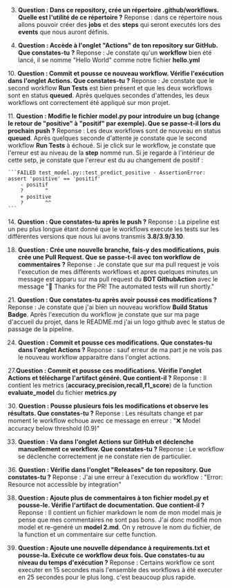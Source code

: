 3. **Question : Dans ce repository, crée un répertoire .github/workflows. Quelle est l'utilité de ce répertoire ?**
    Reponse : dans ce répertoire nous allons pouvoir créer des **jobs** et des **steps** qui seront executés lors des **events** que nous auront définis.

8.  **Question :​ Accède à l'onglet "Actions" de ton repository sur GitHub. Que constates-tu ?**
    Reponse : Je constate qu'un **workflow**  bien été lancé, il se nomme "Hello World" comme notre fichier **hello.yml** 

10.​  **Question : Commit et pousse ce nouveau workflow. Vérifie l'exécution dans l'onglet Actions.​ Que constates-tu ?​**
    Reponse : Je constate que le second workflow **Run Tests** est bien présent et que les deux workflows sont en status **queued**. Après quelques secondes d'attendes, les deux workflows ont correctement été appliqué sur mon projet. 

11.​ **Question : Modifie le fichier model.py pour introduire un bug (change le retour de "positive" à  "positif" par exemple).     Que se passe-t-il lors du prochain push ?​**
    Reponse : Les deux workflows sont de nouveau en status **queued**. Après quelques seconde d'attente je constate que le second workflow **Run Tests** à échoué. Si je click sur le workflow, je constate que l'erreur est au niveau de la **step** nommé run. Si je regarde à l'intérieur de cette setp, je constate que l'erreur est du au changement de positif : 
    
    ```FAILED test_model.py::test_predict_positive - AssertionError: assert 'positive' == 'positif'
        - positif
        ?       ^
        + positive
        ?       ^^
    ```
14.​ **Question : Que constates-tu après le push ?**
    Reponse : La pipeline est un peu plus longue étant donné que le workflows execute les tests sur les différentes versions que nous lui avons transmis **3.8/3.9/3.10**.

18. **Question : ​Crée une nouvelle branche, fais-y des modifications, puis crée une Pull Request.​ Que se passe-t-il avec ton workflow de commentaires ?**
Reponse : Je constate que sur ma pull request je vois l'execution de mes différents workflows et apres quelques minutes un message est apparu sur ma pull request du **BOT GithubAction** avec le message "👋 Thanks for the PR! The automated tests will run shortly."

21.​ **Question : Que constates-tu après avoir poussé ces modifications ?**
Reponse : Je constate que j'ai bien un nouveau workflow **Build Status Badge**. Après l'execution du workflow je constate que sur ma page d'accueil du projet, dans le README.md j'ai un logo github avec le status de passage de la pipeline.

24. **Question : ​Commit et pousse ces modifications. Que constates-tu dans l'onglet Actions ?**
Reponse : sauf erreur de ma part je ne vois pas le nouveau workflow apparaitre dans l'onglet actions. 

27.**Question : ​Commit et pousse ces modifications. Vérifie l'onglet Actions et télécharge l'artifact généré.​ Que contient-il ?**
Reponse : Il contient les metrics (**accuracy,precision,recall,f1_score**) de la function **evaluate_model** du fichier **metrics.py**

30.​ **Question : Pousse plusieurs fois les modifications et observe les résultats. Que constates-tu ?**
Reponse : Les résultats change et par moment le workflow echoue avec ce message en erreur : "❌ Model accuracy below threshold (0.9)"

33. **Question : ​Va dans l'onglet Actions sur GitHub et déclenche manuellement ce workflow. Que constates-tu ?**
Reponse : Le workflow se déclenche correctement je ne constate rien de particulier. 

36.​ **Question : Vérifie dans l'onglet "Releases" de ton repository. Que constates-tu ?**
Reponse : J'ai une erreur à l'execution du workflow : "Error: Resource not accessible by integration"

38. **Question : ​Ajoute plus de commentaires à ton fichier model.py et pousse-le. Vérifie l'artifact de documentation.​ Que contient-il ?**
Reponse : Il contient un fichier markdown le nom de mon model mais je pense que mes commentaires ne sont pas bons. J'ai donc modifié mon model et re-genéré un **model 2.md**. On y retrouve le nom du fichier, de la function et un commentaire sur cette function. 

40. **Question : ​Ajoute une nouvelle dépendance à requirements.txt et pousse-la. Exécute ce workflow deux fois.​ Que constates-tu au niveau du temps d'exécution ?**
Reponse : Certains workflow ce sont executer en 15 secondes mais l'ensemble des workflows à été executer en 25 secondes pour le plus long. c'est beaucoup plus rapide. 

